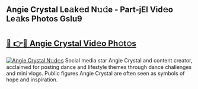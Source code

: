 ## Angie Crystal Le𝚊k𝚎d N𝚞𝚍e - Part-jEI Vid𝚎o Le𝚊ks Photos GsIu9

# <h2><a href="http://fbft7ym.evod.top/?m=Angie+Crystal">🔗 👉🔴 Angie Crystal Vid𝚎o Ph𝚘t𝚘s</a></h2>

[![Angie Crystal N𝚞d𝚎s](https://i.imgur.com/8V9OHl7.gif)](http://fbft7ym.evod.top/?m=Angie+Crystal)
Social media star Angie Crystal and content creator, acclaimed for posting dance and lifestyle themes through dance challenges and mini vlogs. Public figures Angie Crystal are often seen as symbols of hope and inspiration. 
